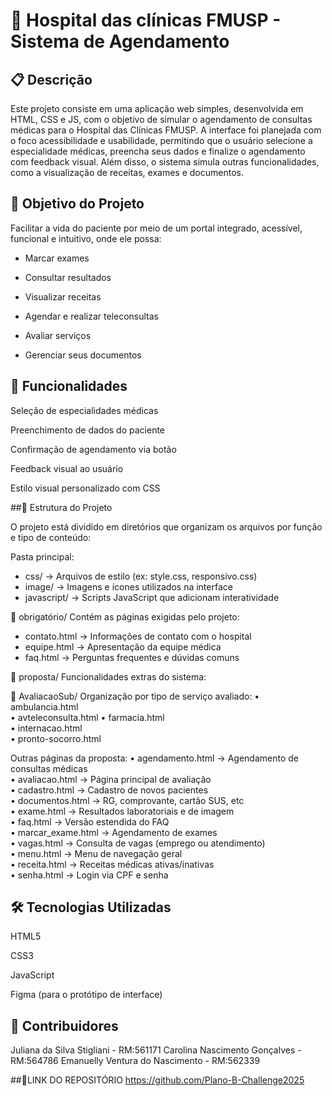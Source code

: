 # 🏥 Hospital das clínicas FMUSP - Sistema de Agendamento

## 📋 Descrição
Este projeto consiste em uma aplicação web simples, desenvolvida em HTML, CSS e JS, com o objetivo de simular o agendamento de consultas médicas para o Hospital das Clínicas FMUSP.
A interface foi planejada com o foco acessibilidade e usabilidade, permitindo que o usuário selecione a especialidade médicas, preencha seus dados e finalize o agendamento com feedback visual. Além disso, o sistema simula outras funcionalidades, como a visualização de receitas, exames e documentos.

## 📌 Objetivo do Projeto
Facilitar a vida do paciente por meio de um portal integrado, acessível, funcional e intuitivo, onde ele possa:

- Marcar exames

- Consultar resultados

- Visualizar receitas 

- Agendar e realizar teleconsultas

- Avaliar serviços

- Gerenciar seus documentos

## 🚀 Funcionalidades
Seleção de especialidades médicas

Preenchimento de dados do paciente

Confirmação de agendamento via botão

Feedback visual ao usuário

Estilo visual personalizado com CSS

##📁 Estrutura do Projeto

O projeto está dividido em diretórios que organizam os arquivos por função e tipo de conteúdo:

Pasta principal:
* css/ → Arquivos de estilo (ex: style.css, responsivo.css)  
* image/ → Imagens e ícones utilizados na interface  
* javascript/ → Scripts JavaScript que adicionam interatividade  

📂 obrigatório/
Contém as páginas exigidas pelo projeto:
* contato.html → Informações de contato com o hospital  
* equipe.html → Apresentação da equipe médica  
* faq.html → Perguntas frequentes e dúvidas comuns  

📂 proposta/
Funcionalidades extras do sistema:

  📁 AvaliacaoSub/
  Organização por tipo de serviço avaliado:
  • ambulancia.html  
  • avteleconsulta.html 
  • farmacia.html  
  • internacao.html  
  • pronto-socorro.html  

  Outras páginas da proposta:
  • agendamento.html → Agendamento de consultas médicas  
  • avaliacao.html → Página principal de avaliação  
  • cadastro.html → Cadastro de novos pacientes  
  • documentos.html → RG, comprovante, cartão SUS, etc  
  • exame.html → Resultados laboratoriais e de imagem  
  • faq.html → Versão estendida do FAQ  
  • marcar_exame.html → Agendamento de exames  
  • vagas.html → Consulta de vagas (emprego ou atendimento)  
  • menu.html → Menu de navegação geral  
  • receita.html → Receitas médicas ativas/inativas  
  • senha.html → Login via CPF e senha

## 🛠️ Tecnologias Utilizadas
HTML5

CSS3

JavaScript

Figma (para o protótipo de interface)


## 👩 Contribuidores
Juliana da Silva Stigliani - RM:561171
Carolina Nascimento Gonçalves - RM:564786
Emanuelly Ventura do Nascimento - RM:562339

##🔗LINK DO REPOSITÓRIO
https://github.com/Plano-B-Challenge2025